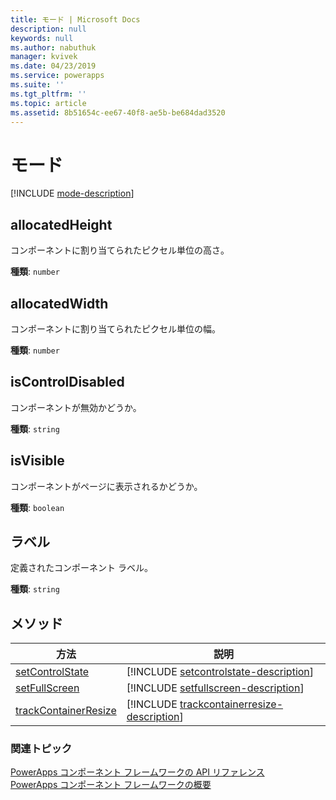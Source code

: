 ```yaml
---
title: モード | Microsoft Docs
description: null
keywords: null
ms.author: nabuthuk
manager: kvivek
ms.date: 04/23/2019
ms.service: powerapps
ms.suite: ''
ms.tgt_pltfrm: ''
ms.topic: article
ms.assetid: 8b51654c-ee67-40f8-ae5b-be684dad3520
---
```


# <a name="mode"></a>モード

[!INCLUDE [mode-description](includes/mode-description.md)]

## <a name="allocatedheight"></a>allocatedHeight

コンポーネントに割り当てられたピクセル単位の高さ。

**種類**: `number`

## <a name="allocatedwidth"></a>allocatedWidth

コンポーネントに割り当てられたピクセル単位の幅。

**種類**: `number`

## <a name="iscontroldisabled"></a>isControlDisabled

コンポーネントが無効かどうか。

**種類**: `string`

## <a name="isvisible"></a>isVisible

コンポーネントがページに表示されるかどうか。

**種類**: `boolean`

## <a name="label"></a>ラベル

定義されたコンポーネント ラベル。

**種類**: `string`

## <a name="methods"></a>メソッド

|方法 | 説明 | 
| ------------- |-------------|
|[setControlState](mode/setcontrolstate.md)|[!INCLUDE [setcontrolstate-description](mode/includes/setcontrolstate-description.md)]|
|[setFullScreen](mode/setfullscreen.md)|[!INCLUDE [setfullscreen-description](mode/includes/setfullscreen-description.md)]|
|[trackContainerResize](mode/trackcontainerresize.md)|[!INCLUDE [trackcontainerresize-description](mode/includes/trackcontainerresize-description.md)]|


### <a name="related-topics"></a>関連トピック

[PowerApps コンポーネント フレームワークの API リファレンス](../reference/index.md)<br/>
[PowerApps コンポーネント フレームワークの概要](../overview.md)